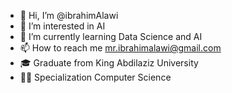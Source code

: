 - 👋 Hi, I’m @ibrahimAlawi
- 👀 I’m interested in AI
- 🌱 I’m currently learning Data Science and AI
- 📫 How to reach me mr.ibrahimalawi@gmail.com
- 🎓 Graduate from King Abdilaziz University
- 👨‍💻 Specialization Computer Science 
